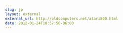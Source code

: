 ```yaml
---
slug: jp
layout: external
external_url: http://oldcomputers.net/atari800.html
date: 2012-01-24T10:57:58-06:00
---
```

